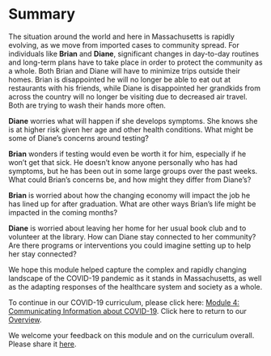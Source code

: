 # Summary

The situation around the world and here in Massachusetts is rapidly evolving, as we move from imported cases to community spread. For individuals like **Brian** and **Diane**, significant changes in day-to-day routines and long-term plans have to take place in order to protect the community as a whole. Both Brian and Diane will have to minimize trips outside their homes. Brian is disappointed he will no longer be able to eat out at restaurants with his friends, while Diane is disappointed her grandkids from across the country will no longer be visiting due to decreased air travel. Both are trying to wash their hands more often.

**Diane** worries what will happen if she develops symptoms. She knows she is at higher risk given her age and other health conditions. What might be some of Diane’s concerns around testing?

**Brian** wonders if testing would even be worth it for him, especially if he won’t get that sick. He doesn’t know anyone personally who has had symptoms, but he has been out in some large groups over the past weeks. What could Brian’s concerns be, and how might they differ from Diane’s?

**Brian** is worried about how the changing economy will impact the job he has lined up for after graduation. What are other ways Brian’s life might be impacted in the coming months?

**Diane** is worried about leaving her home for her usual book club and to volunteer at the library. How can Diane stay connected to her community? Are there programs or interventions you could imagine setting up to help her stay connected?

We hope this module helped capture the complex and rapidly changing landscape of the COVID-19 pandemic as it stands in Massachusetts, as well as the adapting responses of the healthcare system and society as a whole.

To continue in our COVID-19 curriculum, please click here: [Module 4: Communicating Information about COVID-19](https://docs.google.com/document/d/1DSr-3wzw9eEMbfbmVtZEAMUS4C-m9Zu6FeA_CIAxi54/edit#). Click here to return to our [Overview](https://docs.google.com/document/d/13JfRRw1GEIKz4JCde8WcQBCHnu-7nn11P_z0dHov1eA/edit?ts=5e743589#).

We welcome your feedback on this module and on the curriculum overall. Please share it [here](https://docs.google.com/forms/d/e/1FAIpQLSdZGYWkx5AVaYUIxCwvQmI75Vu6jVOHkinhDHr_XbrQq4WMTg/viewform).

